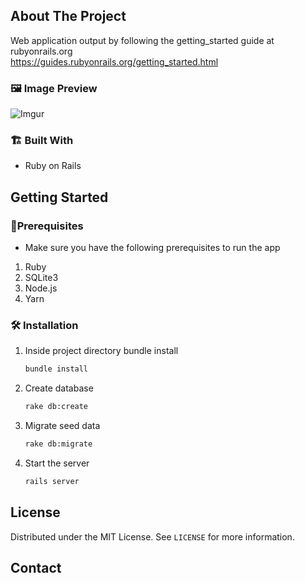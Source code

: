 <!-- ABOUT THE PROJECT -->

## About The Project

<!-- [![Product Name Screen Shot][product-screenshot]](https://example.com) -->

Web application output by following the getting_started guide at rubyonrails.org  
https://guides.rubyonrails.org/getting_started.html

### 🖼️ Image Preview

![Imgur](https://i.imgur.com/QakHzcP.png)

### 🏗️ Built With

-   Ruby on Rails

<!-- GETTING STARTED -->

## Getting Started

<!-- This is an example of how you may give instructions on setting up your project locally.
To get a local copy up and running follow these simple example steps. -->

### 📝️Prerequisites

<!-- This is an example of how to list things you need to use the software and how to install them. -->

-   Make sure you have the following prerequisites to run the app

1. Ruby
2. SQLite3
3. Node.js
4. Yarn

### 🛠️ Installation

1. Inside project directory bundle install
    ```sh
    bundle install
    ```
2. Create database
    ```sh
    rake db:create
    ```
3. Migrate seed data
    ```sh
    rake db:migrate
    ```
4. Start the server
    ```sh
    rails server
    ```

<!-- LICENSE -->

## License

Distributed under the MIT License. See `LICENSE` for more information.

<!-- CONTACT -->

## Contact

<!-- Your Name - [@your_twitter](https://twitter.com/your_username) - email@example.com -->

<!-- Project Link: [https://github.com/your_username/repo_name](https://github.com/your_username/repo_name) -->
